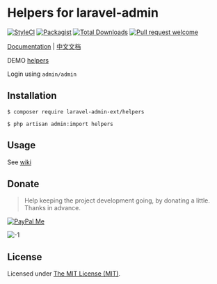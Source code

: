Helpers for laravel-admin
=========================

[![StyleCI](https://styleci.io/repos/213192181/shield?branch=master)](https://styleci.io/repos/213192181)
[![Packagist](https://img.shields.io/packagist/l/laravel-admin-ext/helpers.svg?maxAge=2592000)](https://packagist.org/packages/laravel-admin-ext/helpers)
[![Total Downloads](https://img.shields.io/packagist/dt/laravel-admin-ext/helpers.svg?style=flat-square)](https://packagist.org/packages/laravel-admin-ext/helpers)
[![Pull request welcome](https://img.shields.io/badge/pr-welcome-green.svg?style=flat-square)]()

[Documentation](http://laravel-admin.org/docs/#/en/extension-helpers) | [中文文档](http://laravel-admin.org/docs/#/zh/extension-helpers)

DEMO [helpers](http://demo.laravel-admin.org/helpers/scaffold)  

Login using `admin/admin`

## Installation

```
$ composer require laravel-admin-ext/helpers

$ php artisan admin:import helpers
```

## Usage

See [wiki](http://laravel-admin.org/docs/#/en/extension-helpers?id=helpers)

## Donate

> Help keeping the project development going, by donating a little. Thanks in advance.

[![PayPal Me](https://img.shields.io/badge/Donate-PayPal-green.svg)](https://www.paypal.me/zousong)

![-1](https://cloud.githubusercontent.com/assets/1479100/23287423/45c68202-fa78-11e6-8125-3e365101a313.jpg)

License
------------
Licensed under [The MIT License (MIT)](LICENSE).
